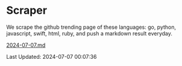 # Scraper

We scrape the github trending page of these languages: go, python, javascript, swift, html, ruby, and push a markdown result everyday.

[2024-07-07.md](https://github.com/henson/Scraper/blob/master/2024-07-07.md)

Last Updated: 2024-07-07 00:07:36
